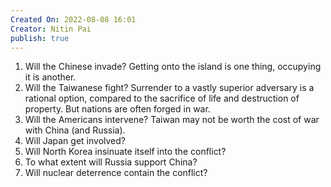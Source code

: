 ```yaml
---
Created On: 2022-08-08 16:01
Creator: Nitin Pai
publish: true
---
```


1. Will the Chinese invade? Getting onto the island is one thing, occupying it is another. 
2. Will the Taiwanese fight? Surrender to a vastly superior adversary is a rational option, compared to the sacrifice of life and destruction of property. But nations are often forged in war. 
3. Will the Americans intervene? Taiwan may not be worth the cost of war with China (and Russia). 
4. Will Japan get involved? 
5. Will North Korea insinuate itself into the conflict?
6. To what extent will Russia support China?
7. Will nuclear deterrence contain the conflict? 